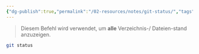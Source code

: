 ```yaml
---
{"dg-publish":true,"permalink":"/02-resources/notes/git-status/","tags":["git/status"],"noteIcon":"","updated":"2025-09-05T10:12:29.645+02:00"}
---
```


>Diesem Befehl wird verwendet, um **alle** Verzeichnis-/ Dateien-stand anzuzeigen.
```bash
git status
```
